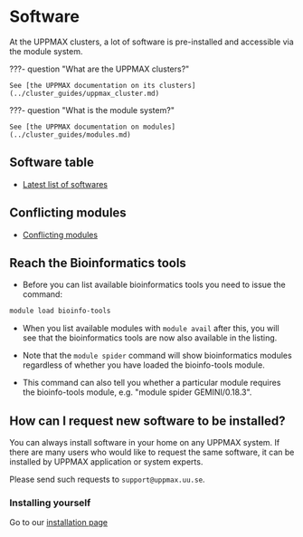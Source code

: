 # Software

At the UPPMAX clusters,
a lot of software is pre-installed
and accessible via the module system.

???- question "What are the UPPMAX clusters?"

    See [the UPPMAX documentation on its clusters](../cluster_guides/uppmax_cluster.md)

???- question "What is the module system?"

    See [the UPPMAX documentation on modules](../cluster_guides/modules.md)

## Software table

- [Latest list of softwares](software-table.md)

## Conflicting modules

- [Conflicting modules](../cluster_guides/module_conflicts.md)

## Reach the Bioinformatics tools

- Before you can list available bioinformatics tools you need to issue the command:

```bash
module load bioinfo-tools
```

- When you list available modules with ``module avail`` after this, you will see that the bioinformatics tools are now also available in the listing.

- Note that the ``module spider`` command will show bioinformatics modules regardless of whether you have loaded the bioinfo-tools module.
- This command can also tell you whether a particular module requires the bioinfo-tools module, e.g. "module spider GEMINI/0.18.3".

## How can I request new software to be installed?

You can always install software in your home on any UPPMAX system. If there are many users who would like to request the same software, it can be installed by UPPMAX application or system experts.

Please send such requests to `support@uppmax.uu.se`.

### Installing yourself

Go to our [installation page](install.md)
